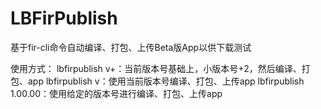 # LBFirPublish
基于fir-cli命令自动编译、打包、上传Beta版App以供下载测试

使用方式：
lbfirpublish v+：当前版本号基础上，小版本号+2，然后编译、打包、app
lbfirpublish v：使用当前版本号编译、打包、上传app
lbfirpublish 1.00.00：使用给定的版本号进行编译、打包、上传app
